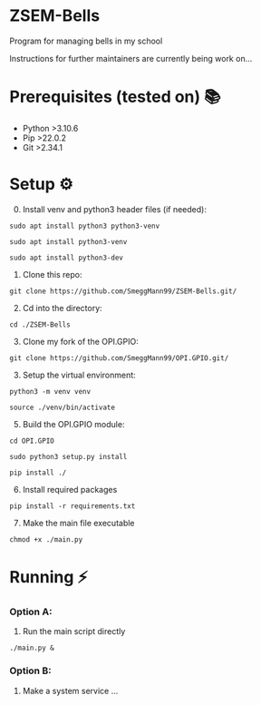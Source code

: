 # ZSEM-Bells

Program for managing bells in my school

Instructions for further maintainers are currently being work on...

# Prerequisites (tested on) 📚
- Python >3.10.6
- Pip >22.0.2
- Git >2.34.1

# Setup ⚙️
0. Install venv  and python3 header files (if needed):
```
sudo apt install python3 python3-venv
```
```
sudo apt install python3-venv
```
```
sudo apt install python3-dev
```
1. Clone this repo:
```
git clone https://github.com/SmeggMann99/ZSEM-Bells.git/
```
2. Cd into the directory:
```
cd ./ZSEM-Bells
```
3. Clone my fork of the OPI.GPIO:
```
git clone https://github.com/SmeggMann99/OPI.GPIO.git/
```
3. Setup the virtual environment:
```
python3 -m venv venv
```
```
source ./venv/bin/activate
```
5. Build the OPI.GPIO module:
```
cd OPI.GPIO
```
```
sudo python3 setup.py install
```
```
pip install ./
```
6. Install required packages
```
pip install -r requirements.txt
```
7. Make the main file executable 
```
chmod +x ./main.py
```

# Running ⚡
### Option A:
1. Run the main script directly
```
./main.py &
```
### Option B:
1. Make a system service
... 

